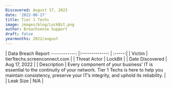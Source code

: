 ```yaml
---
Discovered: August 17, 2022
date: '2022-08-17'
title: Tier 1 Techs
image: images/blog/LockBit.png
author: Breachsense Support
draft: false
yearmonths: 2022/august
---
```



| Data Breach Report
------------:     |:-------------:    | :-----:|
| Victim      | tier1techs.screenconnect.com      | 
| Threat Actor      | LockBit      | 
| Date Discovered      | Aug 17, 2022      | 
| Description      | Every component of your business’ IT is essential to the continuity of your network. Tier 1 Techs is here to help you maintain consistency, preserve your IT’s integrity, and uphold its reliability.       | 
| Leak Size      | N/A      | 

